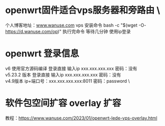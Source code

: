 # openwrt固件适合vps服务器和旁路由 \
个人博客地址：www.wanuse.com 
vps 安装命令 bash -c "$(wget -O- https://d.wanuse.com/op)"
执行完命令 等待几分钟  使用ip登录
# openwrt 登录信息
v6 使用官方源码编译  登录直接 输入ip xxx.xxx.xxx.xxx  密码：没有\
v5.23.2 版本 登录直接 输入ip xxx.xxx.xxx.xxx  密码：没有 \
v4.9版本 ip+端口号：xxx.xxx.xxx.xxx:8011 密码：password \
 

# 软件包空间扩容 overlay 扩容
教程：https://www.wanuse.com/2023/01/openwrt-lede-vps-overlay.html
